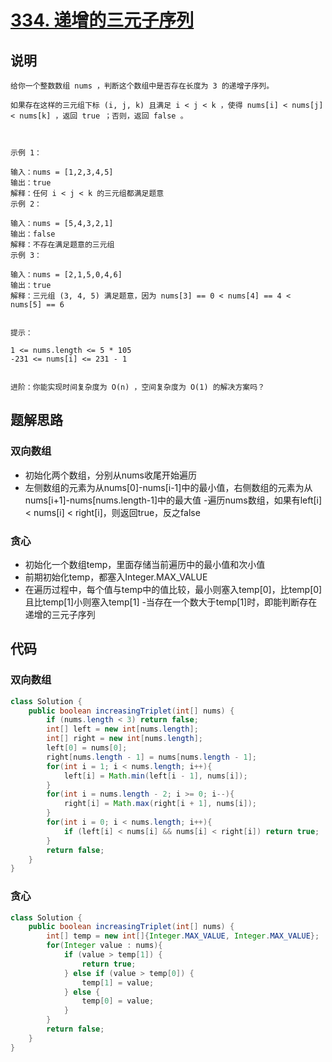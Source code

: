 # [334. 递增的三元子序列](https://leetcode.cn/problems/increasing-triplet-subsequence/description/)

## 说明

```
给你一个整数数组 nums ，判断这个数组中是否存在长度为 3 的递增子序列。

如果存在这样的三元组下标 (i, j, k) 且满足 i < j < k ，使得 nums[i] < nums[j] < nums[k] ，返回 true ；否则，返回 false 。

 

示例 1：

输入：nums = [1,2,3,4,5]
输出：true
解释：任何 i < j < k 的三元组都满足题意
示例 2：

输入：nums = [5,4,3,2,1]
输出：false
解释：不存在满足题意的三元组
示例 3：

输入：nums = [2,1,5,0,4,6]
输出：true
解释：三元组 (3, 4, 5) 满足题意，因为 nums[3] == 0 < nums[4] == 4 < nums[5] == 6
 

提示：

1 <= nums.length <= 5 * 105
-231 <= nums[i] <= 231 - 1
 

进阶：你能实现时间复杂度为 O(n) ，空间复杂度为 O(1) 的解决方案吗？
```

## 题解思路

### 双向数组

- 初始化两个数组，分别从nums收尾开始遍历
- 左侧数组的元素为从nums[0]-nums[i-1]中的最小值，右侧数组的元素为从nums[i+1]-nums[nums.length-1]中的最大值
-遍历nums数组，如果有left[i] < nums[i] < right[i]，则返回true，反之false

### 贪心

- 初始化一个数组temp，里面存储当前遍历中的最小值和次小值
- 前期初始化temp，都塞入Integer.MAX_VALUE
- 在遍历过程中，每个值与temp中的值比较，最小则塞入temp[0]，比temp[0]且比temp[1]小则塞入temp[1]
-当存在一个数大于temp[1]时，即能判断存在递增的三元子序列

## 代码

### 双向数组

```java
class Solution {
    public boolean increasingTriplet(int[] nums) {
        if (nums.length < 3) return false;
        int[] left = new int[nums.length];
        int[] right = new int[nums.length];
        left[0] = nums[0];
        right[nums.length - 1] = nums[nums.length - 1];
        for(int i = 1; i < nums.length; i++){
            left[i] = Math.min(left[i - 1], nums[i]);
        }
        for(int i = nums.length - 2; i >= 0; i--){
            right[i] = Math.max(right[i + 1], nums[i]);
        }
        for(int i = 0; i < nums.length; i++){
            if (left[i] < nums[i] && nums[i] < right[i]) return true;
        }
        return false;
    }
}
```

### 贪心

```java
class Solution {
    public boolean increasingTriplet(int[] nums) {
        int[] temp = new int[]{Integer.MAX_VALUE, Integer.MAX_VALUE};
        for(Integer value : nums){
            if (value > temp[1]) {
                return true;
            } else if (value > temp[0]) {
                temp[1] = value;
            } else {
                temp[0] = value;
            }
        }
        return false;
    }
}
```


